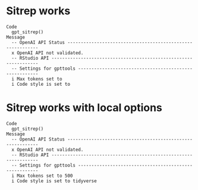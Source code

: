 # Sitrep works

    Code
      gpt_sitrep()
    Message
      -- OpenAI API Status -----------------------------------------------------------
      x OpenAI API not validated.
      -- RStudio API -----------------------------------------------------------------
      -- Settings for gpttools -------------------------------------------------------
      i Max tokens set to
      i Code style is set to

# Sitrep works with local options

    Code
      gpt_sitrep()
    Message
      -- OpenAI API Status -----------------------------------------------------------
      x OpenAI API not validated.
      -- RStudio API -----------------------------------------------------------------
      -- Settings for gpttools -------------------------------------------------------
      i Max tokens set to 500
      i Code style is set to tidyverse

